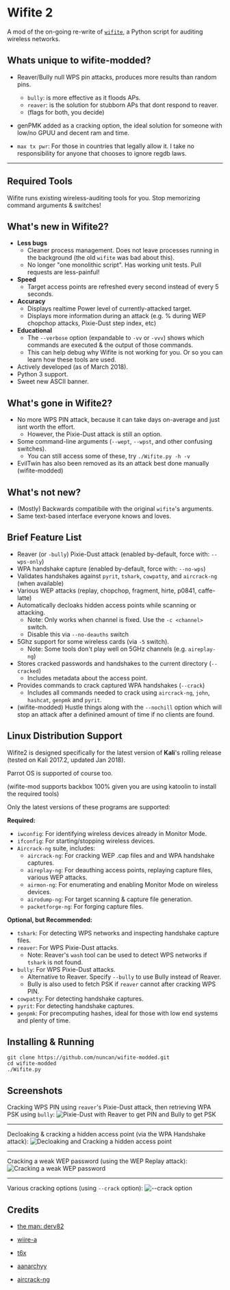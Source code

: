 Wifite 2
========

A mod of the on-going re-write of [`wifite`](https://github.com/derv82/wifite2), a Python script for auditing wireless networks.

Whats unique to wifite-modded?
--------------
* Reaver/Bully null WPS pin attacks, produces more results than random pins.
   * `bully`: is more effective as it floods APs.
   * `reaver`: is the solution for stubborn APs that dont respond to reaver.
   * (flags for both, you decide)

* genPMK added as a cracking option, the ideal solution for someone with low/no GPUU and decent ram and time.

* `max tx pwr`: For those in countries that legally allow it. I take no responsibility for anyone that chooses to ignore regdb laws.
--------------

Required Tools
--------------

Wifite runs existing wireless-auditing tools for you. Stop memorizing command arguments & switches!

What's new in Wifite2?
----------------------

* **Less bugs**
   * Cleaner process management. Does not leave processes running in the background (the old `wifite` was bad about this).
   * No longer "one monolithic script". Has working unit tests. Pull requests are less-painful!
* **Speed**
   * Target access points are refreshed every second instead of every 5 seconds.
* **Accuracy**
   * Displays realtime Power level of currently-attacked target.
   * Displays more information during an attack (e.g. % during WEP chopchop attacks, Pixie-Dust step index, etc)
* **Educational**
   * The `--verbose` option (expandable to `-vv` or `-vvv`) shows which commands are executed & the output of those commands.
   * This can help debug why Wifite is not working for you. Or so you can learn how these tools are used.
* Actively developed (as of March 2018).
* Python 3 support.
* Sweet new ASCII banner.

What's gone in Wifite2?
-----------------------

* No more WPS PIN attack, because it can take days on-average and just isnt worth the effort.
   * However, the Pixie-Dust attack is still an option.
* Some command-line arguments (`--wept`, `--wpst`, and other confusing switches).
   * You can still access some of these, try `./Wifite.py -h -v`
* EvilTwin has also been removed as its an attack best done manually (wifite-modded)

What's not new?
---------------

* (Mostly) Backwards compatibile with the original `wifite`'s arguments.
* Same text-based interface everyone knows and loves.

Brief Feature List
------------------

* Reaver (or `-bully`) Pixie-Dust attack (enabled by-default, force with: `--wps-only`)
* WPA handshake capture (enabled by-default, force with: `--no-wps`)
* Validates handshakes against `pyrit`, `tshark`, `cowpatty`, and `aircrack-ng` (when available)
* Various WEP attacks (replay, chopchop, fragment, hirte, p0841, caffe-latte)
* Automatically decloaks hidden access points while scanning or attacking.
   * Note: Only works when channel is fixed. Use the `-c <channel>` switch.
   * Disable this via `--no-deauths` switch
* 5Ghz support for some wireless cards (via `-5` switch).
   * Note: Some tools don't play well on 5GHz channels (e.g. `aireplay-ng`)
* Stores cracked passwords and handshakes to the current directory (`--cracked`)
   * Includes metadata about the access point.
* Provides commands to crack captured WPA handshakes (`--crack`)
   * Includes all commands needed to crack using `aircrack-ng`, `john`, `hashcat`, `genpmk` and `pyrit`.
* (wifite-modded) Hustle things along with the `--nochill` option which will stop an attack after a definined amount of time if no clients are found.

Linux Distribution Support
--------------------------

Wifite2 is designed specifically for the latest version of **Kali**'s rolling release (tested on Kali 2017.2, updated Jan 2018).

Parrot OS is supported of course too.

(wifite-mod supports backbox 100% given you are using katoolin to install the required tools)

Only the latest versions of these programs are supported:

**Required:**

* `iwconfig`: For identifying wireless devices already in Monitor Mode.
* `ifconfig`: For starting/stopping wireless devices.
* `Aircrack-ng` suite, includes:
   * `aircrack-ng`: For cracking WEP .cap files and and WPA handshake captures.
   * `aireplay-ng`: For deauthing access points, replaying capture files, various WEP attacks.
   * `airmon-ng`: For enumerating and enabling Monitor Mode on wireless devices.
   * `airodump-ng`: For target scanning & capture file generation.
   * `packetforge-ng`: For forging capture files.

**Optional, but Recommended:**

* `tshark`: For detecting WPS networks and inspecting handshake capture files.
* `reaver`: For WPS Pixie-Dust attacks.
   * Note: Reaver's `wash` tool can be used to detect WPS networks if `tshark` is not found.
* `bully`: For WPS Pixie-Dust attacks.
   * Alternative to Reaver. Specify `--bully` to use Bully instead of Reaver.
   * Bully is also used to fetch PSK if `reaver` cannot after cracking WPS PIN.
* `cowpatty`: For detecting handshake captures.
* `pyrit`: For detecting handshake captures.
* `genpmk`: For precomputing hashes, ideal for those with low end systems and plenty of time.

Installing & Running
--------------------
```
git clone https://github.com/nuncan/wifite-modded.git
cd wifite-modded
./Wifite.py
```

Screenshots
-----------

Cracking WPS PIN using `reaver`'s Pixie-Dust attack, then retrieving WPA PSK using `bully`:
![Pixie-Dust with Reaver to get PIN and Bully to get PSK](https://i.imgur.com/I2W0wND.gif)

-------------

Decloaking & cracking a hidden access point (via the WPA Handshake attack):
![Decloaking and Cracking a hidden access point](http://i.imgur.com/MTMwSzM.gif)

-------------

Cracking a weak WEP password (using the WEP Replay attack):
![Cracking a weak WEP password](http://i.imgur.com/VIeltx9.gif)

-------------

Various cracking options (using `--crack` option):
![--crack option](http://i.imgur.com/rydOakW.png)


Credits
-----------
* [the man: derv82](https://github.com/derv82/wifite2)

* [wiire-a](https://github.com/wiire-a)

* [t6x](https://github.com/t6x)

* [aanarchyy](https://github.com/aanarchyy/bully)

* [aircrack-ng](https://github.com/aircrack-ng/aircrack-ng)
